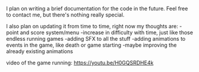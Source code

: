 I plan on writing a brief documentation for the code in the future. Feel free to contact me, but there's nothing really special. 

I also plan on updating it from time to time, right now my thoughts are:
-point and score system/menu
-increase in difficulty with time, just like those endless running games
-adding SFX to all the stuff
-adding animations to events in the game, like death or game starting
-maybe improving the already existing animations

video of the game running: https://youtu.be/H0GQSRDHE4k 
